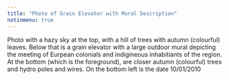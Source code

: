 ```yaml
---
title: "Photo of Grain Elevator with Mural Description"
notinmenu: true
---
```


Photo with a hazy sky at the top, with a hill of trees with autumn (colourful) leaves.  Below that is a grain elevator with a large outdoor mural depicting the meeting of Eurpean colonials and indigineous inhabitiants of the region.  At the bottom (which is the foreground), are closer autumn (colourful) trees and hydro poles and wires.  On the bottom left is the date 10/01/2010

